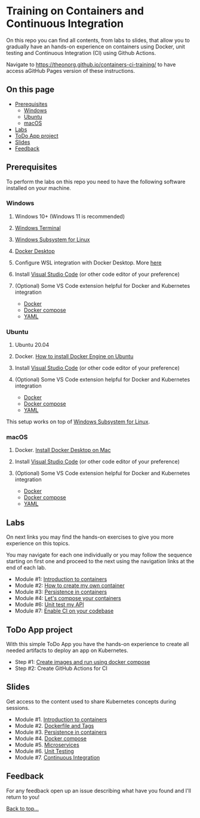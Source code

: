 # Training on Containers and Continuous Integration

On this repo you can find all contents, from labs to slides, that allow you to gradually have an hands-on experience on containers using Docker, unit testing and Continuous Integration (CI) using Github Actions.

Navigate to <https://theonorg.github.io/containers-ci-training/> to have access aGitHub Pages version of these instructions.

## On this page

- [Prerequisites](README.md#prerequisites)
  - [Windows](#windows)
  - [Ubuntu](#ubuntu)
  - [macOS](#macos)
- [Labs](README.md#labs)
- [ToDo App project](README.md#todo-app-project)
- [Slides](README.md#slides)
- [Feedback](README.md#feedback)

## Prerequisites

To perform the labs on this repo you need to have the following software installed on your machine.

### Windows

1. Windows 10+ (Windows 11 is recommended)
2. [Windows Terminal](https://www.microsoft.com/en-us/p/windows-terminal/9n0dx20hk701?activetab=pivot:overviewtab)
3. [Windows Subsystem for Linux](https://docs.microsoft.com/en-us/windows/wsl/install)
4. [Docker Desktop](https://www.docker.com/products/docker-desktop)
5. Configure WSL integration with Docker Desktop. More [here](https://docs.microsoft.com/en-us/windows/wsl/tutorials/wsl-containers#install-docker-desktop)
6. Install [Visual Studio Code](https://code.visualstudio.com/) (or other code editor of your preference)
7. (Optional) Some VS Code extension helpful for Docker and Kubernetes integration

    - [Docker](https://marketplace.visualstudio.com/items?itemName=ms-azuretools.vscode-docker)
    - [Docker compose](https://marketplace.visualstudio.com/items?itemName=p1c2u.docker-compose)
    - [YAML](https://marketplace.visualstudio.com/items?itemName=redhat.vscode-yaml)

### Ubuntu

1. Ubuntu 20.04
2. Docker. [How to install Docker Engine on Ubuntu](https://docs.docker.com/engine/install/ubuntu/)
3. Install [Visual Studio Code](https://code.visualstudio.com/docs/setup/linux) (or other code editor of your preference)
4. (Optional) Some VS Code extension helpful for Docker and Kubernetes integration

    - [Docker](https://marketplace.visualstudio.com/items?itemName=ms-azuretools.vscode-docker)
    - [Docker compose](https://marketplace.visualstudio.com/items?itemName=p1c2u.docker-compose)
    - [YAML](https://marketplace.visualstudio.com/items?itemName=redhat.vscode-yaml)

This setup works on top of [Windows Subsystem for Linux](https://docs.microsoft.com/en-us/windows/wsl/install).

### macOS

1. Docker. [Install Docker Desktop on Mac](https://docs.docker.com/desktop/install/mac-install/)
2. Install [Visual Studio Code](https://code.visualstudio.com/docs/setup/mac) (or other code editor of your preference)
3. (Optional) Some VS Code extension helpful for Docker and Kubernetes integration

    - [Docker](https://marketplace.visualstudio.com/items?itemName=ms-azuretools.vscode-docker)
    - [Docker compose](https://marketplace.visualstudio.com/items?itemName=p1c2u.docker-compose)
    - [YAML](https://marketplace.visualstudio.com/items?itemName=redhat.vscode-yaml)

## Labs

On next links you may find the hands-on exercises to give you more experience on this topics.

You may navigate for each one individually or you may follow the sequence starting on first one and proceed to the next using the navigation links at the end of each lab.

- Module #1: [Introduction to containers](labs/lab01.md)
- Module #2: [How to create my own container](labs/lab02.md)
- Module #3: [Persistence in containers](labs/lab03.md)
- Module #4: [Let's compose your containers](labs/lab04.md)
- Module #6: [Unit test my API](labs/lab05.md)
- Module #7: [Enable CI on your codebase](labs/lab06.md)

## ToDo App project

With this simple ToDo App you have the hands-on experience to create all needed artifacts to deploy an app on Kubernetes.

- Step #1: [Create images and run using docker compose](project/step01.md)
- Step #2: Create GitHub Actions for CI

## Slides

Get access to the content used to share Kubernetes concepts during sessions.

- Module #1. [Introduction to containers](slides/Module01.pdf)
- Module #2. [Dockerfile and Tags](slides/Module02.pdf)
- Module #3. [Persistence in containers](slides/Module03.pdf)
- Module #4. [Docker compose](slides/Module04.pdf)
- Module #5. [Microservices](slides/Module05.pdf)
- Module #6. [Unit Testing](slides/Module06.pdf)
- Module #7. [Continuous Integration](slides/Module07.pdf)

## Feedback

For any feedback open up an issue describing what have you found and I'll return to you!

[Back to top…](README.md#on-this-page)
